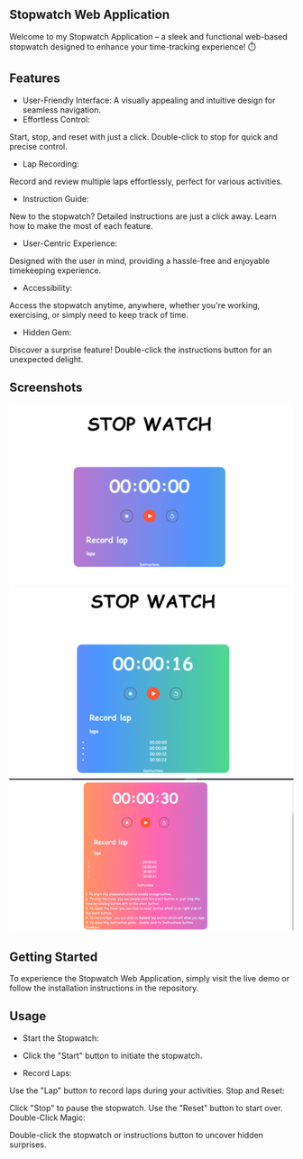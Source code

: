## Stopwatch Web Application
Welcome to my Stopwatch Application – a sleek and functional web-based stopwatch designed to enhance your time-tracking experience! ⏱️

## Features
- User-Friendly Interface:
 A visually appealing and intuitive design for seamless navigation.<br>
- Effortless Control:

Start, stop, and reset with just a click.
Double-click to stop for quick and precise control.<br>

- Lap Recording:

Record and review multiple laps effortlessly, perfect for various activities.<br>

- Instruction Guide:

New to the stopwatch? Detailed instructions are just a click away.
Learn how to make the most of each feature.<br>
- User-Centric Experience:

Designed with the user in mind, providing a hassle-free and enjoyable timekeeping experience.<br>
- Accessibility:

Access the stopwatch anytime, anywhere, whether you're working, exercising, or simply need to keep track of time.<br>
- Hidden Gem:

Discover a surprise feature!
Double-click the instructions button for an unexpected delight.
## Screenshots


 ![Alt text](images/h1.png)
<br/>
 ![Alt text](images/h2.png)
 <br/>
 ![Alt text](images/h3.png)
 <br/>


## Getting Started
To experience the Stopwatch Web Application, simply visit the live demo or follow the installation instructions in the repository.

## Usage
- Start the Stopwatch:

- Click the "Start" button to initiate the stopwatch.
- Record Laps:

Use the "Lap" button to record laps during your activities.
Stop and Reset:

Click "Stop" to pause the stopwatch.
Use the "Reset" button to start over.
Double-Click Magic:

Double-click the stopwatch or instructions button to uncover hidden surprises.